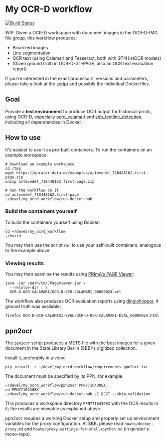 My OCR-D workflow
=================

[![Build Status](https://travis-ci.org/mikegerber/my_ocrd_workflow.svg?branch=master)](https://travis-ci.org/mikegerber/my_ocrd_workflow)

WIP. Given a OCR-D workspace with document images in the OCR-D-IMG file group,
this workflow produces:

* Binarized images
* Line segmentation
* OCR text (using Calamari and Tesseract, both with GT4HistOCR models)
* (Given ground truth in OCR-D-GT-PAGE, also an OCR text evaluation report)

If you're interested in the exact processors, versions and parameters, please
take a look at the [script](my_ocrd_workflow) and possibly the individual
Dockerfiles.

Goal
----
Provide a **test environment** to produce OCR output for historical prints,
using OCR-D, especially [ocrd_calamari](https://github.com/OCR-D/ocrd_calamari)
and
[sbb_textline_detection](https://github.com/qurator-spk/sbb_textline_detection),
including all dependencies in Docker.

How to use
----------
It's easiest to use it as pre-built containers. To run the containers on an
example workspace:

~~~
# Download an example workspace
cd /tmp
wget https://qurator-data.de/examples/actevedef_718448162.first-page.zip
unzip actevedef_718448162.first-page.zip

# Run the workflow on it
cd actevedef_718448162.first-page
~/devel/my_ocrd_workflow/run-docker-hub
~~~

### Build the containers yourself
To build the containers yourself using Docker:
~~~
cd ~/devel/my_ocrd_workflow
./build
~~~
You may then use the script `run` to use your self-built containers, analogous to
the example above.

### Viewing results
You may then examine the results using
[PRImA's PAGE Viewer](https://www.primaresearch.org/tools/PAGEViewer):
~~~
java -jar /path/to/JPageViewer.jar \
  --resolve-dir . \
  OCR-D-OCR-CALAMARI/OCR-D-OCR-CALAMARI_00000024.xml
~~~

The workflow also produces OCR evaluation reports using
[dinglehopper](https://github.com/qurator-spk/dinglehopper), if ground truth was
available:
~~~
firefox OCR-D-OCR-CALAMARI-EVAL/OCR-D-OCR-CALAMARI-EVAL_00000024.html
~~~

ppn2ocr
-------
The `ppn2ocr` script produces a METS file with the best images for a given
document in the State Library Berlin (SBB)'s digitized collection. 

Install it, preferably in a venv:
~~~
pip install -r ~/devel/my_ocrd_workflow/requirements-ppn2ocr.txt
~~~

The document must be specified by its PPN, for example:
~~~
~/devel/my_ocrd_workflow/ppn2ocr PPN77164308X
cd PPN77164308X
~/devel/my_ocrd_workflow/run-docker-hub -I BEST --skip-validation
~~~

This produces a workspace directory `PPN77164308X` with the OCR results in it;
the results are viewable as explained above.

ppn2ocr requires a working Docker setup and properly set up environment
variables for the proxy configuration. At SBB, please read
`howto/docker-proxy.md` and `howto/proxy-settings-for-shell+python.md`
(in qurator's mono-repo).
